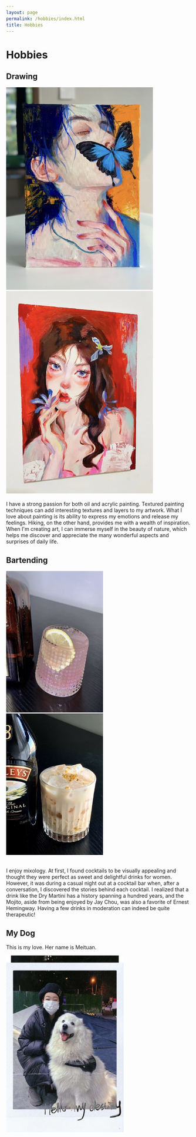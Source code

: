 ```yaml
---
layout: page
permalink: /hobbies/index.html
title: Hobbies
---
```


# Hobbies

## Drawing

<div class="second">
<img src="/images/drawing1.jpg" class="floatpic" width="400" height="550">
<img src="/images/drawing2.jpg" class="floatpic" width="400" height="550"> 
</div>
<br>
I have a strong passion for both oil and acrylic painting. Textured painting techniques can add interesting textures and layers to my artwork. What I love about painting is its ability to express my emotions and release my feelings. Hiking, on the other hand, provides me with a wealth of inspiration. When I'm creating art, I can immerse myself in the beauty of nature, which helps me discover and appreciate the many wonderful aspects and surprises of daily life.<br>


## Bartending

<div class="third">
<img src="/images/wine1.jpg" class="floatpic" width="264" height="384">
<img src="/images/wine4.jpg" class="floatpic" width="264" height="384">
</div>

<br>

I enjoy mixology. At first, I found cocktails to be visually appealing and thought they were perfect as sweet and delightful drinks for women. However, it was during a casual night out at a cocktail bar when, after a conversation, I discovered the stories behind each cocktail. I realized that a drink like the Dry Martini has a history spanning a hundred years, and the Mojito, aside from being enjoyed by Jay Chou, was also a favorite of Ernest Hemingway. Having a few drinks in moderation can indeed be quite therapeutic!

## My Dog

This is my love. Her name is Meituan.

<div>
<img src="/images/dog.jpg" class="floatpic" width="320" height="480">
</div>
<br>


